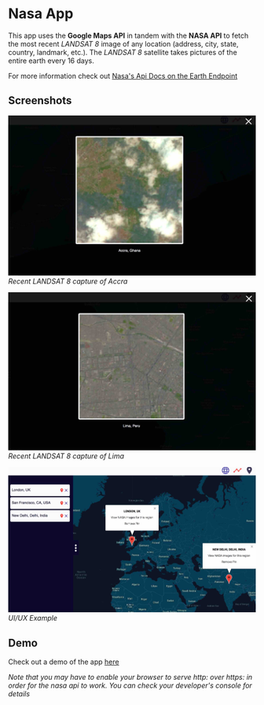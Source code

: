 # Nasa App

This app uses the **Google Maps API** in tandem with the **NASA API** to fetch the most recent *LANDSAT 8* image of any location (address, city, state, country, landmark, etc.).  The *LANDSAT 8* satellite takes pictures of the entire earth every 16 days.

For more information check out [Nasa's Api Docs on the Earth Endpoint](https://api.nasa.gov/api.html#earth)

## Screenshots
![](https://github.com/nasser85/spaceview-earth/blob/master/screenshots/Accra.jpg)
*Recent LANDSAT 8 capture of Accra*

![](https://github.com/nasser85/spaceview-earth/blob/master/screenshots/Lima.jpg)
*Recent LANDSAT 8 capture of Lima*

![](https://github.com/nasser85/spaceview-earth/blob/master/screenshots/UI.jpg)
*UI/UX Example*


## Demo

Check out a demo of the app [here](https://focused-volhard-1e40bf.netlify.com/)

*Note that you may have to enable your browser to serve http: over https: in order for the nasa api to work.  You can check your developer's console for details*
